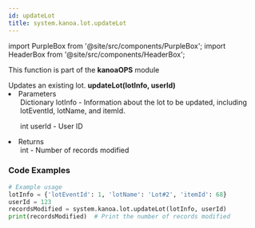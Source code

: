 ```yaml
---
id: updateLot
title: system.kanoa.lot.updateLot
---
```


import PurpleBox from '@site/src/components/PurpleBox';
import HeaderBox from '@site/src/components/HeaderBox';

<PurpleBox>This function is part of the <b>kanoaOPS</b> module</PurpleBox>

<HeaderBox header="Description">
  Updates an existing lot.
</HeaderBox>

<HeaderBox header="Syntax">
  <b>updateLot(lotInfo, userId)</b>
    <li>Parameters <br />
      <ul>Dictionary lotInfo - Information about the lot to be updated, including lotEventId, lotName, and itemId.</ul>
      <ul>int userId - User ID</ul>
    </li>
    <li>Returns <br />
      <ul>int - Number of records modified</ul>
    </li>
</HeaderBox>

### Code Examples

```python
# Example usage
lotInfo = {'lotEventId': 1, 'lotName': 'Lot#2', 'itemId': 68}
userId = 123
recordsModified = system.kanoa.lot.updateLot(lotInfo, userId)
print(recordsModified)  # Print the number of records modified


